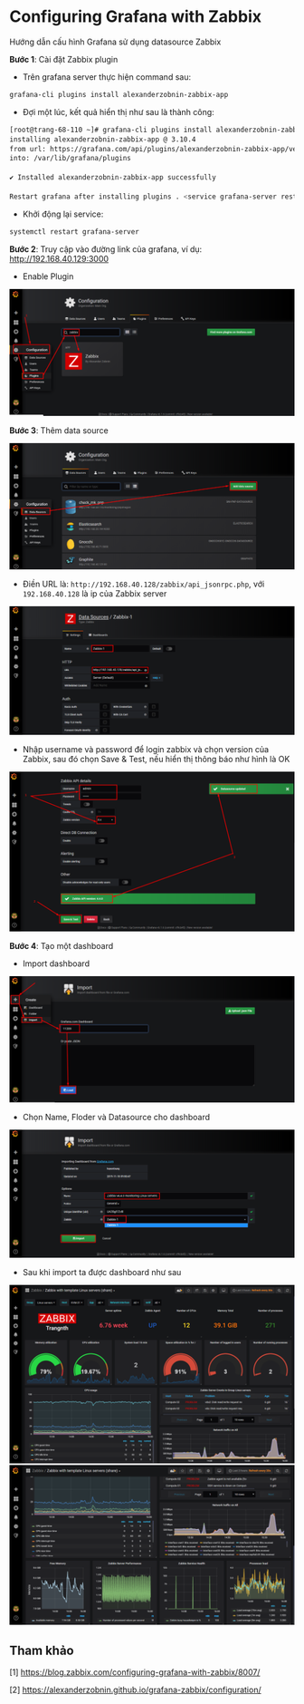 # Configuring Grafana with Zabbix

Hướng dẫn cấu hình Grafana sử dụng datasource Zabbix

**Bước 1**: Cài đặt Zabbix plugin 

* Trên grafana server thực hiện command sau:

```sh
grafana-cli plugins install alexanderzobnin-zabbix-app
```

* Đợi một lúc, kết quả hiển thị như sau là thành công:

```sh
[root@trang-68-110 ~]# grafana-cli plugins install alexanderzobnin-zabbix-app
installing alexanderzobnin-zabbix-app @ 3.10.4
from url: https://grafana.com/api/plugins/alexanderzobnin-zabbix-app/versions/3.10.4/download
into: /var/lib/grafana/plugins

✔ Installed alexanderzobnin-zabbix-app successfully

Restart grafana after installing plugins . <service grafana-server restart>
```

* Khởi động lại service:

```sh
systemctl restart grafana-server
```


**Bước 2**: Truy cập vào đường link của grafana, ví dụ: http://192.168.40.129:3000

* Enable Plugin

<img src="../img/102.png">

**Bước 3**: Thêm data source 

<img src="../img/103.png">


* Điền URL là: `http://192.168.40.128/zabbix/api_jsonrpc.php`, với `192.168.40.128` là ip của Zabbix server 

<img src="../img/104.png">

* Nhập username và password để login zabbix và chọn version của Zabbix, sau đó chọn Save & Test, nếu hiển thị thông báo như hình là OK

<img src="../img/105.png">


**Bước 4**: Tạo một dashboard

* Import dashboard

<img src="../img/106.png">

* Chọn Name, Floder và Datasource cho dashboard

<img src="../img/107.png">

* Sau khi import ta được dashboard như sau

<img src="../img/gr1.png">

<img src="../img/gr2.png">







## Tham khảo 

[1] https://blog.zabbix.com/configuring-grafana-with-zabbix/8007/

[2] https://alexanderzobnin.github.io/grafana-zabbix/configuration/